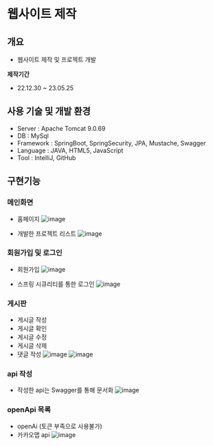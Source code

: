 # 웹사이트 제작

## 개요
- 웹사이트 제작 및 프로젝트 개발

 __제작기간__
- 22.12.30 ~ 23.05.25

## 사용 기술 및 개발 환경
- Server : Apache Tomcat 9.0.69
- DB : MySql
- Framework : SpringBoot, SpringSecurity, JPA, Mustache, Swagger
- Language : JAVA, HTML5, JavaScript
- Tool : IntelliJ, GitHub


## 구현기능

### 메인화면
- 홈페이지
![image](https://github.com/xxjo99/webstudy/assets/96373083/044728cc-6527-4f70-8a26-d56ff9693593)

- 개발한 프로젝트 리스트
![image](https://github.com/xxjo99/webstudy/assets/96373083/16216816-c26e-42f9-b0e6-43af0f36f38f)


### 회원가입 및 로그인
- 회원가입
![image](https://github.com/xxjo99/webstudy/assets/96373083/5014162c-2d39-41f5-b939-f9e553452caa)

- 스프링 시큐리티를 통한 로그인
![image](https://github.com/xxjo99/webstudy/assets/96373083/96151f56-fdb9-45d1-bf1f-245ce0c5bf88)


### 게시판
- 게시글 작성
- 게시글 확인
- 게시글 수정
- 게시글 삭제
- 댓글 작성
![image](https://github.com/xxjo99/webstudy/assets/96373083/450722c8-a58c-48c0-99fe-d4b09d5ca0c0)
![image](https://github.com/xxjo99/webstudy/assets/96373083/8adb6bfc-dbac-4714-882e-748b3f21ec54)


### api 작성
- 작성한 api는 Swagger를 통해 문서화
![image](https://github.com/xxjo99/webstudy/assets/96373083/ccac45a3-90e6-46c3-955c-babc4e0b1188)

### openApi 목록
- openAi (토큰 부족으로 사용불가)
- 카카오맵 api
![image](https://github.com/xxjo99/webstudy/assets/96373083/5e1f215c-6095-4db7-bd60-1062c615625a)